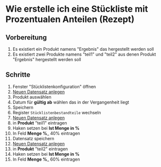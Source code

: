---
---
# Wie erstelle ich eine Stückliste mit Prozentualen Anteilen (Rezept)
## Vorbereitung
1. Es existiert ein Produkt namens "Ergebnis" das hergestellt werden soll
1. Es existiert zwei Produkte namens "teil1" und "teil2" aus denen Produkt "Ergebnis"  hergestellt werden soll


## Schritte
1. Fenster "Stücklistenkonfiguration" öffnen
1. [Neuen Datensatz anlegen](https://gist.github.com/metasnw/b1a471dfe61757d30748e72d2fbf8e20)
1. Produkt auswählen
1. Datum für __gültig ab__ wählen das in der Vergangenheit liegt
1. Speichern
1. Register `Stücklistenbestandteile` wechseln
1. [Neuen Datensatz anlegen](https://gist.github.com/metasnw/b1a471dfe61757d30748e72d2fbf8e20)
1. in __Produkt__ "teil1" eintragen
1. Haken setzen bei __Ist Menge in %__
1. In Feld __Menge %___ 40% eintragen
1. Datensatz speichern
1. [Neuen Datensatz anlegen](https://gist.github.com/metasnw/b1a471dfe61757d30748e72d2fbf8e20)
1. in __Produkt__ "teil2" eintragen
1. Haken setzen bei __Ist Menge in %__
1. In Feld __Menge %___ 60% eintragen
